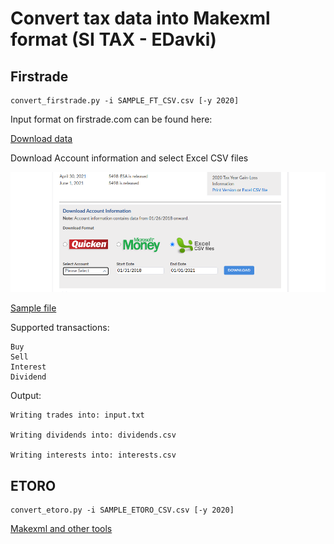 # Convert tax data into Makexml format (SI TAX - EDavki)

## Firstrade

```
convert_firstrade.py -i SAMPLE_FT_CSV.csv [-y 2020]
```

Input format on firstrade.com can be found here:

[Download data](https://invest.firstrade.com/cgi-bin/main#/content/myaccount/taxcenter/?h=overview&l=tax_download)

Download Account information and select Excel CSV files

![Screenshot](https://github.com/zgre/si_tax_utils/blob/master/firstrade.png?raw=true)

[Sample file](./SAMPLE_FT_CSV.csv) 

Supported transactions:

```
Buy
Sell
Interest
Dividend
```

Output:
    
    Writing trades into: input.txt
    
    Writing dividends into: dividends.csv
    
    Writing interests into: interests.csv


## ETORO

```
convert_etoro.py -i SAMPLE_ETORO_CSV.csv [-y 2020]
```


[Makexml and other tools](http://slotrade.blogspot.com/p/orodja.html)

